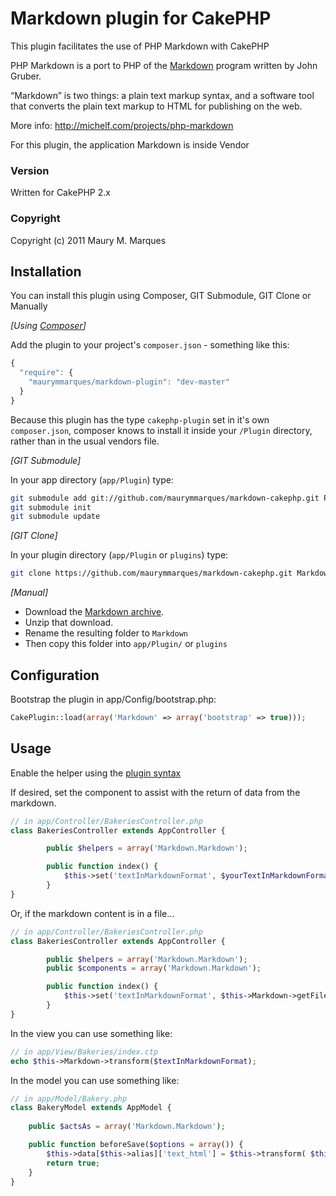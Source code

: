 # Markdown plugin for CakePHP

This plugin facilitates the use of PHP Markdown with CakePHP

PHP Markdown is a port to PHP of the [Markdown](http://daringfireball.net/projects/markdown) program written by John Gruber.

“Markdown” is two things: a plain text markup syntax, and a software tool that converts the plain text markup to HTML for publishing on the web.

More info: http://michelf.com/projects/php-markdown

For this plugin, the application Markdown is inside Vendor

### Version

Written for CakePHP 2.x

### Copyright

Copyright (c) 2011 Maury M. Marques

## Installation

You can install this plugin using Composer, GIT Submodule, GIT Clone or Manually

_[Using [Composer](http://getcomposer.org/)]_

Add the plugin to your project's `composer.json` - something like this:

```javascript
{
  "require": {
    "maurymmarques/markdown-plugin": "dev-master"
  }
}
```
Because this plugin has the type `cakephp-plugin` set in it's own `composer.json`, composer knows to install it inside your `/Plugin` directory, rather than in the usual vendors file.

_[GIT Submodule]_

In your app directory (`app/Plugin`) type:

```bash
git submodule add git://github.com/maurymmarques/markdown-cakephp.git Plugin/Markdown
git submodule init
git submodule update
```

_[GIT Clone]_

In your plugin directory (`app/Plugin` or `plugins`) type:

```bash
git clone https://github.com/maurymmarques/markdown-cakephp.git Markdown
```

_[Manual]_

* Download the [Markdown archive](https://github.com/maurymmarques/markdown-cakephp/archive/master.zip).
* Unzip that download.
* Rename the resulting folder to `Markdown`
* Then copy this folder into `app/Plugin/` or `plugins`

## Configuration

Bootstrap the plugin in app/Config/bootstrap.php:

```php
CakePlugin::load(array('Markdown' => array('bootstrap' => true)));
```

## Usage

Enable the helper using the [plugin syntax](http://book.cakephp.org/2.0/en/appendices/glossary.html#term-plugin-syntax)

If desired, set the component to assist with the return of data from the markdown.

```php
// in app/Controller/BakeriesController.php
class BakeriesController extends AppController {

		public $helpers = array('Markdown.Markdown');

		public function index() {
			$this->set('textInMarkdownFormat', $yourTextInMarkdownFormat);
		}
}
```

Or, if the markdown content is in a file...

```php
// in app/Controller/BakeriesController.php
class BakeriesController extends AppController {

		public $helpers = array('Markdown.Markdown');
		public $components = array('Markdown.Markdown');

		public function index() {
			$this->set('textInMarkdownFormat', $this->Markdown->getFile($pathToMarkdownFile));
		}
}
```

In the view you can use something like:

```php
// in app/View/Bakeries/index.ctp
echo $this->Markdown->transform($textInMarkdownFormat);
```

In the model you can use something like:

```php
// in app/Model/Bakery.php
class BakeryModel extends AppModel {
	
	public $actsAs = array('Markdown.Markdown');

	public function beforeSave($options = array()) {
		$this->data[$this->alias]['text_html'] = $this->transform( $this->data[$this->alias]['text_md'] );
		return true;
	}
}
